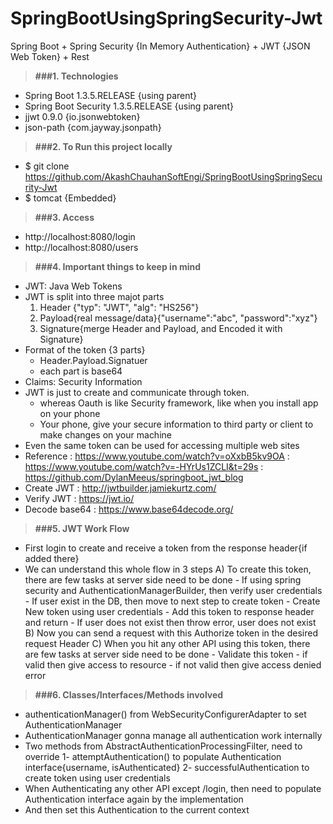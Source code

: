 # SpringBootUsingSpringSecurity-Jwt
Spring Boot + Spring Security {In Memory Authentication} + JWT {JSON Web Token} + Rest

> **###1. Technologies**
* Spring Boot 1.3.5.RELEASE {using parent}
* Spring Boot Security 1.3.5.RELEASE {using parent}
* jjwt 0.9.0 {io.jsonwebtoken}
* json-path {com.jayway.jsonpath}

> **###2. To Run this project locally**
* $ git clone https://github.com/AkashChauhanSoftEngi/SpringBootUsingSpringSecurity-Jwt
* $ tomcat {Embedded}

> **###3.  Access** 
* http://localhost:8080/login
* http://localhost:8080/users

> **###4. Important things to keep in mind**
* JWT: Java Web Tokens
* JWT is split into three majot parts
  1. Header {"typ": "JWT", "alg": "HS256"}
  2. Payload{real message/data}{"username":"abc", "password":"xyz"}
  3. Signature{merge Header and Payload, and Encoded it with Signature}
* Format of the token {3 parts}
  - Header.Payload.Signatuer
  - each part is base64
* Claims: Security Information
* JWT is just to create and communicate through token.
  - whereas Oauth is like Security framework, like when you install app on your phone
  - Your phone, give your secure information to third party or client to make changes on your machine
* Even the same token can be used for accessing multiple web sites
* Reference		: https://www.youtube.com/watch?v=oXxbB5kv9OA
			: https://www.youtube.com/watch?v=-HYrUs1ZCLI&t=29s
			: https://github.com/DylanMeeus/springboot_jwt_blog
* Create JWT	  	: http://jwtbuilder.jamiekurtz.com/
* Verify JWT	  	: https://jwt.io/
* Decode base64 	: https://www.base64decode.org/

> **###5. JWT Work Flow**
* First login to create and receive a token from the response header{if added there}
* We can understand this whole flow in 3 steps
 	A) To create this token, there are few tasks at server side need to be done
    		- If using spring security and AuthenticationManagerBuilder, then verify user credentials
    		- If user exist in the DB, then move to next step to create token
    		- Create New token using user credentials
    		- Add this token to response header and return
    		- If user does not exist then throw error, user does not exist
  	B) Now you can send a request with this Authorize token in the desired request Header
  	C) When you hit any other API using this token, there are few tasks at server side need to be done
    		- Validate this token
    		- if valid then give access to resource
    		- if not valid then give access denied error
  
> **###6. Classes/Interfaces/Methods involved**
* authenticationManager() from WebSecurityConfigurerAdapter to set AuthenticationManager
* AuthenticationManager gonna manage all authentication work internally
* Two methods from AbstractAuthenticationProcessingFilter, need to override
	1- attemptAuthentication() to populate Authentication interface{username, isAuthenticated}
   	2- successfulAuthentication to create token using user credentials
* When Authenticating any other API except /login, then need to populate Authentication interface again by the implementation
* And then set this Authentication to the current context

